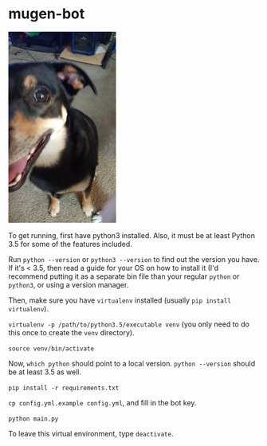 # mugen-bot

![mugen-bot](./mugen.png)

To get running, first have python3 installed. Also, it must be at least Python 3.5 for some of the features included.

Run `python --version` or `python3 --version` to find out the version you have. If it's < 3.5,
then read a guide for your OS on how to install it (I'd recommend putting it as a separate bin file
than your regular `python` or `python3`, or using a version manager.

Then, make sure you have `virtualenv` installed (usually `pip install virtualenv`).

`virtualenv -p /path/to/python3.5/executable venv` (you only need to do this once to create the `venv` directory).

`source venv/bin/activate`

Now, `which python` should point to a local version. `python --version` should be at least 3.5 as well.

`pip install -r requirements.txt`

`cp config.yml.example config.yml`, and fill in the bot key.

`python main.py`

To leave this virtual environment, type `deactivate`.

